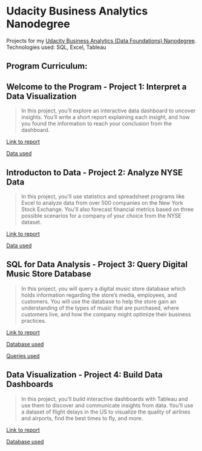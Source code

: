 # Udacity Business Analytics Nanodegree 

Projects for my [Udacity Business Analytics (Data Foundations) Nanodegree](https://www.udacity.com/course/business-analytics-nanodegree--nd098). Technologies used: SQL, Excel, Tableau

## Program Curriculum:
## **Welcome to the Program** - Project 1: Interpret a Data Visualization
> In this project, you’ll explore an interactive data dashboard to uncover insights. You’ll write a short report explaining each insight, and how you found the information to reach your conclusion from the dashboard.
 
 [Link to report](https://github.com/kev1nch0e/Udacity-Business-Analytics/blob/master/Project%201:%20Interpret%20a%20Data%20Visualization/Report.pdf)

[Data used](https://public.tableau.com/profile/matt.chambers#!/vizhome/LinkedInTopSkills2016-MakeoverMonday/LinkedInTopSkills2016-MakeoverMonday)

## **Introducton to Data** - Project 2: Analyze NYSE Data
> In this project, you'll use statistics and spreadsheet programs like Excel to analyze data from over 500 companies on the New York Stock Exchange. You'll also forecast financial metrics based on three possible scenarios for a company of your choice from the NYSE dataset.
 
 [Link to report](https://github.com/kev1nch0e/Udacity-Business-Analytics/blob/master/Project%202:%20Analyze%20NYSE%20Data/Presentation.pdff)

[Data used](https://github.com/kev1nch0e/Udacity-Business-Analytics/blob/master/Project%202:%20Analyze%20NYSE%20Data/NYSE-source-dataset.csv)

## **SQL for Data Analysis** - Project 3: Query Digital Music Store Database
> In this project, you will query a digital music store database which holds information regarding the store’s media, employees, and customers. You will use the database to help the store gain an understanding of the types of music that are purchased, where customers live, and how the company might optimize their business practices.

[Link to report](https://github.com/boa2017/Udacity-Data-Foundations-Nanodegree/blob/master/Project%203/Project%203%20Report.pdf)

[Database used](https://github.com/boa2017/Udacity-Data-Foundations-Nanodegree/blob/master/Project%203/chinook.db)

[Queries used](https://github.com/boa2017/Udacity-Data-Foundations-Nanodegree/blob/master/Project%203/queries.txt)

## **Data Visualization** - Project 4: Build Data Dashboards
>In this project, you’ll build interactive dashboards with Tableau and use them to discover and communicate insights from data. You’ll use a dataset of flight delays in the US to visualize the quality of airlines and airports, find the best times to fly, and more.
 
 [Link to report](https://github.com/boa2017/Udacity-Data-Foundations-Nanodegree/blob/master/Project%204/Project%204%20Build%20Data%20Dashboards.pdf)

[Database used](https://github.com/boa2017/Udacity-Data-Foundations-Nanodegree/blob/master/Project%204/flight-delays.zip)
